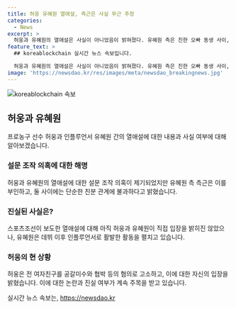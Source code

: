 ```yaml
---
title: 허웅 유혜원 열애설, 측근은 사실 무근 주장
categories:
  - News
excerpt: >
  허웅과 유혜원의 열애설은 사실이 아니었음이 밝혀졌다. 유혜원 측은 친한 오빠 동생 사이, 연인 관계 아님이라고 전했으며, 두 사람은 직접 입장을 밝히지 않았다. 유혜원은 웹드라마 데뷔 후 인플루언서로 활동 중이며, 과거엔 빅뱅 멤버 승리와도 열애설에 휩싸였다. 한편, 허웅은 전 여자친구를 공갈미수 등 혐의로 고소하고 금전 요구 및 협박으로 고통받아 법적 대응했다고 전했다. 두 인물의 사생활과 법적 문제가 이목을 끌고 있다.
feature_text: >
  ## koreablockchain 실시간 뉴스 속보입니다.

  허웅과 유혜원의 열애설은 사실이 아니었음이 밝혀졌다. 유혜원 측은 친한 오빠 동생 사이, 연인 관계 아님이라고 전했으며, 두 사람은 직접 입장을 밝히지 않았다. 유혜원은 웹드라마 데뷔 후 인플루언서로 활동 중이며, 과거엔 빅뱅 멤버 승리와도 열애설에 휩싸였다. 한편, 허웅은 전 여자친구를 공갈미수 등 혐의로 고소하고 금전 요구 및 협박으로 고통받아 법적 대응했다고 전했다. 두 인물의 사생활과 법적 문제가 이목을 끌고 있다.
image: 'https://newsdao.kr/res/images/meta/newsdao_breakingnews.jpg'
---
```


<p><img src="https://newsdao.kr/res/images/meta/newsdao_breakingnews.jpg" alt="koreablockchain 속보" /></p>

<h2 data-ke-size="size26">허웅과 유혜원</h2>

<p data-ke-size="size16">프로농구 선수 허웅과 인플루언서 유혜원 간의 열애설에 대한 내용과 사실 여부에 대해 알아보겠습니다.</p>

<h3>설문 조작 의혹에 대한 해명</h3>

<p data-ke-size="size16">허웅과 유혜원의 열애설에 대한 설문 조작 의혹이 제기되었지만 유혜원 측 측근은 이를 부인하고, 둘 사이에는 단순한 친분 관계에 불과하다고 밝혔습니다.</p>

<h3>진실된 사실은?</h3>

<p data-ke-size="size16">스포츠조선이 보도한 열애설에 대해 아직 허웅과 유혜원이 직접 입장을 밝히진 않았으나, 유혜원은 데뷔 이후 인플루언서로 활발한 활동을 펼치고 있습니다.</p>

<h3>허웅의 현 상황</h3>

<p data-ke-size="size16">허웅은 전 여자친구를 공갈미수와 협박 등의 혐의로 고소하고, 이에 대한 자신의 입장을 밝혔습니다. 이에 대한 논란과 진실 여부가 계속 주목을 받고 있습니다.</p>
실시간 뉴스 속보는, <a href="https://newsdao.kr" rel="dofollow">https://newsdao.kr</a>


